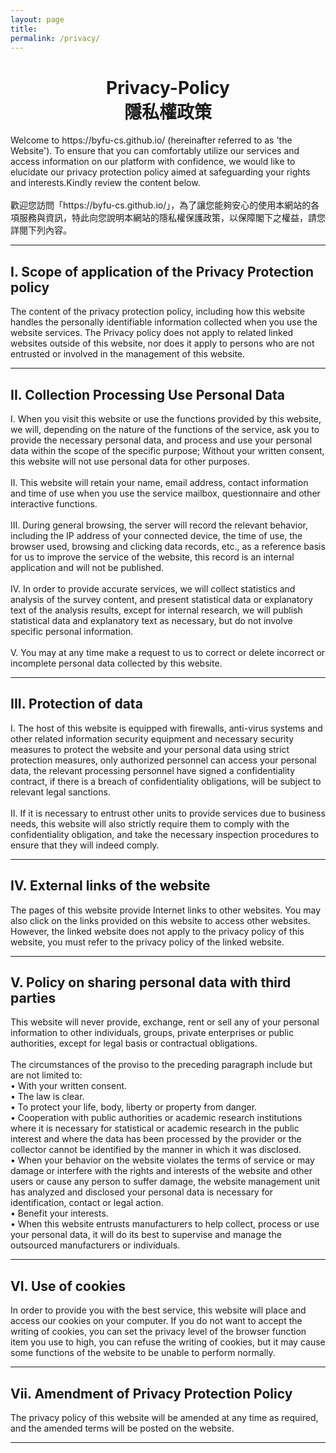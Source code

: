 ```yaml
---
layout: page
title:
permalink: /privacy/
---
```


<h1 style="text-align: center;">
Privacy-Policy 
<br/>
隱私權政策
</h1>

<div>
Welcome to https://byfu-cs.github.io/ (hereinafter referred to as 'the Website'). To ensure that you can comfortably utilize our services and access information on our platform with confidence, we would like to elucidate our privacy protection policy aimed at safeguarding your rights and interests.Kindly review the content below.<br/>
<br/>
歡迎您訪問「https://byfu-cs.github.io/」，為了讓您能夠安心的使用本網站的各項服務與資訊，特此向您說明本網站的隱私權保護政策，以保障閣下之權益，請您詳閱下列內容。
</div>

---

## I. Scope of application of the Privacy Protection policy
<div>
The content of the privacy protection policy, including how this website handles the personally identifiable information collected when you use the website services. The Privacy policy does not apply to related linked websites outside of this website, nor does it apply to persons who are not entrusted or involved in the management of this website.
</div>

---

## II. Collection Processing Use Personal Data
<div>
I. When you visit this website or use the functions provided by this website, we will, depending on the nature of the functions of the service, ask you to provide the necessary personal data, and process and use your personal data within the scope of the specific purpose; Without your written consent, this website will not use personal data for other purposes.<br/>
<br/>
II. This website will retain your name, email address, contact information and time of use when you use the service mailbox, questionnaire and other interactive functions.<br/>
<br/>
III. During general browsing, the server will record the relevant behavior, including the IP address of your connected device, the time of use, the browser used, browsing and clicking data records, etc., as a reference basis for us to improve the service of the website, this record is an internal application and will not be published.<br/>
<br/>
IV. In order to provide accurate services, we will collect statistics and analysis of the survey content, and present statistical data or explanatory text of the analysis results, except for internal research, we will publish statistical data and explanatory text as necessary, but do not involve specific personal information.<br/>
<br/>
V. You may at any time make a request to us to correct or delete incorrect or incomplete personal data collected by this website.<br/>
</div>

---

## III. Protection of data
<div>
I. The host of this website is equipped with firewalls, anti-virus systems and other related information security equipment and necessary security measures to protect the website and your personal data using strict protection measures, only authorized personnel can access your personal data, the relevant processing personnel have signed a confidentiality contract, if there is a breach of confidentiality obligations, will be subject to relevant legal sanctions.<br/>
<br/>
II. If it is necessary to entrust other units to provide services due to business needs, this website will also strictly require them to comply with the confidentiality obligation, and take the necessary inspection procedures to ensure that they will indeed comply.<br/>
</div> 

---

## IV. External links of the website
<div>
The pages of this website provide Internet links to other websites. You may also click on the links provided on this website to access other websites. However, the linked website does not apply to the privacy policy of this website, you must refer to the privacy policy of the linked website.
</div> 

---

## V. Policy on sharing personal data with third parties
<div>
This website will never provide, exchange, rent or sell any of your personal information to other individuals, groups, private enterprises or public authorities, except for legal basis or contractual obligations.<br/>
<br/>
The circumstances of the proviso to the preceding paragraph include but are not limited to:<br/>
• With your written consent.<br/>
• The law is clear.<br/>
• To protect your life, body, liberty or property from danger.<br/>
• Cooperation with public authorities or academic research institutions where it is necessary for statistical or academic research in the public interest and where the data has been processed by the provider or the collector cannot be identified by the manner in which it was disclosed.<br/>
• When your behavior on the website violates the terms of service or may damage or interfere with the rights and interests of the website and other users or cause any person to suffer damage, the website management unit has analyzed and disclosed your personal data is necessary for identification, contact or legal action.<br/>
• Benefit your interests.<br/>
• When this website entrusts manufacturers to help collect, process or use your personal data, it will do its best to supervise and manage the outsourced manufacturers or individuals.<br/>
</div>

---

## VI. Use of cookies
<div>
In order to provide you with the best service, this website will place and access our cookies on your computer. If you do not want to accept the writing of cookies, you can set the privacy level of the browser function item you use to high, you can refuse the writing of cookies, but it may cause some functions of the website to be unable to perform normally.<br/>
</div>

---

## Vii. Amendment of Privacy Protection Policy
<div>
The privacy policy of this website will be amended at any time as required, and the amended terms will be posted on the website.<br/>
</div>

---
